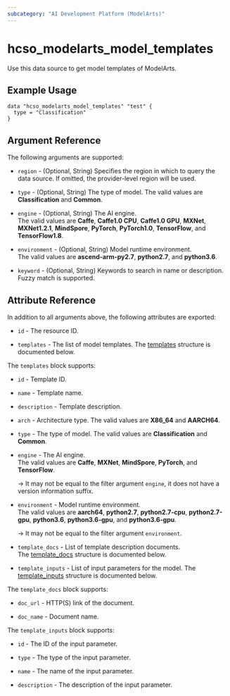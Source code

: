 ```yaml
---
subcategory: "AI Development Platform (ModelArts)"
---
```


# hcso_modelarts_model_templates

Use this data source to get model templates of ModelArts.

## Example Usage

```hcl
data "hcso_modelarts_model_templates" "test" {
  type = "Classification"
}
```

## Argument Reference

The following arguments are supported:

* `region` - (Optional, String) Specifies the region in which to query the data source.
  If omitted, the provider-level region will be used.

* `type` - (Optional, String) The type of model. The valid values are **Classification** and **Common**.  

* `engine` - (Optional, String) The AI engine.  
  The valid values are **Caffe**, **Caffe1.0 CPU**, **Caffe1.0 GPU**, **MXNet**, **MXNet1.2.1**,
   **MindSpore**, **PyTorch**, **PyTorch1.0**, **TensorFlow**, and **TensorFlow1.8**.

* `environment` - (Optional, String) Model runtime environment.  
  The valid values are **ascend-arm-py2.7**, **python2.7**, and **python3.6**.

* `keyword` - (Optional, String) Keywords to search in name or description. Fuzzy match is supported.

## Attribute Reference

In addition to all arguments above, the following attributes are exported:

* `id` - The resource ID.

* `templates` - The list of model templates.
  The [templates](#ModelTemplate_templates) structure is documented below.

<a name="ModelTemplate_templates"></a>
The `templates` block supports:

* `id` - Template ID.

* `name` - Template name.

* `description` - Template description.  

* `arch` - Architecture type. The valid values are **X86_64** and **AARCH64**.

* `type` - The type of model. The valid values are **Classification** and **Common**.  

* `engine` - The AI engine.  
  The valid values are **Caffe**, **MXNet**, **MindSpore**, **PyTorch**, and **TensorFlow**.

  -> It may not be equal to the filter argument `engine`, it does not have a version information suffix.

* `environment` - Model runtime environment.  
  The valid values are **aarch64**, **python2.7**, **python2.7-cpu**, **python2.7-gpu**, **python3.6**,
   **python3.6-gpu**, and **python3.6-gpu**.

  -> It may not be equal to the filter argument `environment`.

* `template_docs` - List of template description documents.  
  The [template_docs](#ModelTemplate_TemplatestemplateDocs) structure is documented below.

* `template_inputs` - List of input parameters for the model.
  The [template_inputs](#ModelTemplate_TemplatestemplateInputs) structure is documented below.

<a name="ModelTemplate_TemplatestemplateDocs"></a>
The `template_docs` block supports:

* `doc_url` - HTTP(S) link of the document.

* `doc_name` - Document name.  

<a name="ModelTemplate_TemplatestemplateInputs"></a>
The `template_inputs` block supports:

* `id` - The ID of the input parameter.  

* `type` - The type of the input parameter.  

* `name` - The name of the input parameter.  

* `description` - The description of the input parameter.
